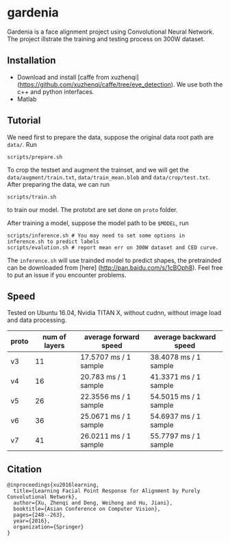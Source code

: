 # gardenia
Gardenia is a face alignment project using Convolutional Neural Network. The project illstrate the training and testing process on 300W dataset.

## Installation
- Download and install [caffe from xuzhenqi] (https://github.com/xuzhenqi/caffe/tree/eye_detection). We use both the c++ and python interfaces.
- Matlab

## Tutorial
We need first to prepare the data, suppose the original data root path are `data/`. Run
```
scripts/prepare.sh
```

To crop the testset and augment the trainset, and we will get the `data/augment/train.txt`, `data/train_mean.blob` and `data/crop/test.txt`. 
After preparing the data, we can run 
```
scripts/train.sh
```
to train our model. The prototxt are set done on `proto` folder.

After training a model, suppose the model path to be `$MODEL`, run 
```
scripts/inference.sh # You may need to set some options in inference.sh to predict labels 
scripts/evalution.sh # report mean err on 300W dataset and CED curve.
```
The `inference.sh` will use trainded model to predict shapes, the pretrainded can be downloaded from [here] (http://pan.baidu.com/s/1cBOph8). Feel free to put an issue if you encounter problems.

## Speed
Tested on Ubuntu 16.04, Nvidia TITAN X, without cudnn, without image load and data processing.

| proto | num of layers | average forward speed | average backward speed |
|--|--|--|--|
|v3| 11 | 17.5707 ms / 1 sample | 38.4078 ms / 1 sample |
|v4| 16 | 20.783 ms / 1 sample | 41.3371 ms / 1 sample |
|v5| 26 | 22.3556 ms / 1 sample | 54.5015 ms / 1 sample |
|v6| 36 | 25.0671 ms / 1 sample | 54.6937 ms / 1 sample |
|v7| 41 | 26.0211 ms / 1 sample | 55.7797 ms / 1 sample |

## Citation
```
@inproceedings{xu2016learning,
  title={Learning Facial Point Response for Alignment by Purely Convolutional Network},
  author={Xu, Zhenqi and Deng, Weihong and Hu, Jiani},
  booktitle={Asian Conference on Computer Vision},
  pages={248--263},
  year={2016},
  organization={Springer}
}
```

